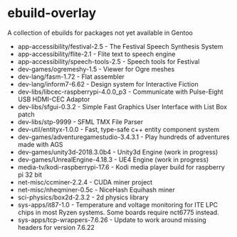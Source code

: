# ebuild-overlay

A collection of ebuilds for packages not yet available in Gentoo

* app-accessibility/festival-2.5 - The Festival Speech Synthesis System
* app-accessibility/flite-2.1 - Flite text to speech engine
* app-accessibility/speech-tools-2.5 - Speech tools for Festival
* dev-games/ogremeshy-1.5 - Viewer for Ogre meshes
* dev-lang/fasm-1.72 - Flat assembler
* dev-lang/inform7-6.62 - Design system for Interactive Fiction
* dev-libs/libcec-raspberrypi-4.0.0_p3 - Communicate with Pulse-Eight USB HDMI-CEC Adaptor
* dev-libs/sfgui-0.3.2 - Simple Fast Graphics User Interface with List Box patch
* dev-libs/stp-9999 - SFML TMX File Parser
* dev-util/entityx-1.0.0 - Fast, type-safe c++ entity component system
* dev-games/adventuregamestudio-3.4.3.1 - Play hundreds of adventures made with AGS 
* dev-games/unity3d-2018.3.0b4 - Unity3d Engine (work in progress)
* dev-games/UnrealEngine-4.18.3 - UE4 Engine (work in progress)
* media-tv/kodi-raspberrypi-17.6 - Kodi media player build for raspberry pi 32 bit
* net-misc/ccminer-2.2.4 - CUDA miner project
* net-misc/nheqminer-0.5c - NiceHash Equihash miner
* sci-physics/box2d-2.3.2 - 2d physics library
* sys-apps/it87-1.0 - Temperature and voltage monitoring for ITE LPC chips in most Ryzen systems. Some boards require nct6775 instead.
* sys-apps/tcp-wrappers-7.6.26 - Update to work around missing headers for version 7.6.22
